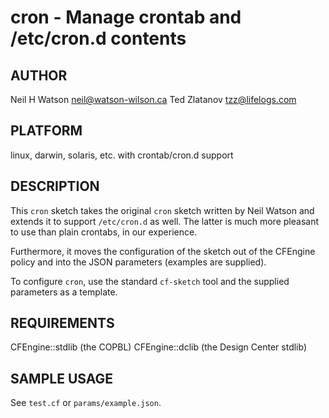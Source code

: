 # cron - Manage crontab and /etc/cron.d contents
## AUTHOR
Neil H Watson <neil@watson-wilson.ca>
Ted Zlatanov <tzz@lifelogs.com>

## PLATFORM
linux, darwin, solaris, etc. with crontab/cron.d support

## DESCRIPTION

This `cron` sketch takes the original `cron` sketch written by Neil
Watson and extends it to support `/etc/cron.d` as well.  The latter is
much more pleasant to use than plain crontabs, in our experience.

Furthermore, it moves the configuration of the sketch out of the
CFEngine policy and into the JSON parameters (examples are supplied).

To configure `cron`, use the standard `cf-sketch` tool and the
supplied parameters as a template.

## REQUIREMENTS

CFEngine::stdlib (the COPBL)
CFEngine::dclib (the Design Center stdlib)

## SAMPLE USAGE

See `test.cf` or `params/example.json`.
